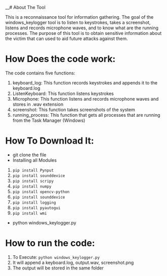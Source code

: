__# About The Tool

This is a reconnaissance tool for information gathering. The goal of the windows_keylogger tool is to listen to keystrokes, takes a screenshot, listens and records microphone waves, and to know what are the running processes. The purpose of this tool is to obtain sensitive information about the victim that can used to aid future attacks against them.

# How Does the code work:

The code contains five functions:

1. keyboard_log: This function records keystrokes and appends it to the keyboard.log 
2. ListenKeyboard: This function listens keystrokes
3. Microphone: This function listens and records microphone waves and stores in .wav extension 
4. screenshot: This function takes screenshots of the system
5. running_process: This function that gets all processes that are running from the Task Manager (Windows)

# How To Download It:

* git clone the file
* Installing all Modules 
1. ```pip install Pynput```
2. ```pip install sounddevice```
3. ```pip install scripy```
4. ```pip install numpy```
5. ```pip install opencv-python```
6. ```pip install sounddevice```
7. ```pip install logging```
8. ```pip install pyautogui```
9. ```pip install wmi```
* python windows_keylogger.py

# How to run the code:

1. To Execute: ```python windows_keylogger.py```
2. It will append a keyboard.log, output.wav, screenshot.png
3. The output will be stored in the same folder



